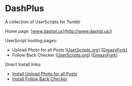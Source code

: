 DashPlus
========

A collection of UserScripts for Tumblr

Home page: [www.dashpl.us](http://www.dashpl.us/)

UserScript hosting pages:
* Upload Photo for all Posts [[UserScripts.org](http://userscripts.org/scripts/show/89242)] [[GreasyFork](https://greasyfork.org/en/scripts/7244-dashplus-follow-back-checker)]
* Follow Back Checker [[UserScripts.org](http://userscripts.org/scripts/show/138989)] [[GreasyFork](https://greasyfork.org/en/scripts/7245-dashplus-upload-photo-for-all-posts)]

Direct Install links:
* [Install Upload Photo for all Posts](https://github.com/marcusball/dashplus/raw/master/upload_photo_for_all_posts/upload_photo_for_all_posts.user.js)
* [Install Follow Back Checker](https://github.com/marcusball/dashplus/raw/master/follow_back_checker/follow_back_checker.user.js)
